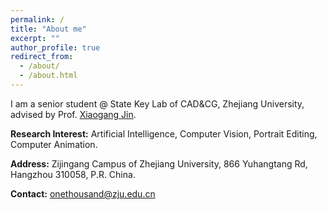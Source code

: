 ```yaml
---
permalink: /
title: "About me"
excerpt: ""
author_profile: true
redirect_from: 
  - /about/
  - /about.html
---
```



I am a senior student @ State Key Lab of CAD&CG, Zhejiang University, advised by Prof. [Xiaogang Jin](http://www.cad.zju.edu.cn/home/jin/).

**Research Interest:** Artificial Intelligence, Computer Vision, Portrait Editing, Computer Animation.

**Address:** Zijingang Campus of Zhejiang University, 866 Yuhangtang Rd, Hangzhou 310058, P.R. China.

**Contact:** onethousand@zju.edu.cn


